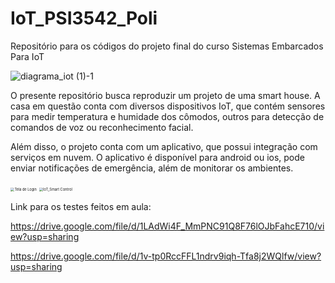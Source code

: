 # IoT_PSI3542_Poli

Repositório para os códigos do projeto final do curso Sistemas Embarcados Para IoT


![diagrama_iot (1)-1](https://user-images.githubusercontent.com/86362781/201202293-df1ad23f-3447-44aa-89f8-d90b6c28e6eb.png)

O presente repositório busca reproduzir um projeto de uma smart house. A casa em questão conta com diversos dispositivos IoT, que contém sensores para medir temperatura e humidade dos cômodos,  outros para detecção de comandos de voz ou reconhecimento facial.

Além disso, o projeto conta com um aplicativo, que possui integração com serviços em nuvem. O aplicativo é disponível para android ou ios, pode enviar notificações de emergência, além de monitorar os ambientes.



<img src="https://user-images.githubusercontent.com/86362781/206602153-8387e6d0-d15b-450e-a762-377bceb55bec.png" alt="Tela de Login" style="zoom: 40%;" />



<img src="https://user-images.githubusercontent.com/86362781/206602280-c25fe105-c6e2-44b7-ac1f-5c6dea546dae.png" alt="IoT_Smart Control" style="zoom: 40%;" />



Link para os testes feitos em aula:

https://drive.google.com/file/d/1LAdWi4F_MmPNC91Q8F76lOJbFahcE710/view?usp=sharing

https://drive.google.com/file/d/1v-tp0RccFFL1ndrv9iqh-Tfa8j2WQlfw/view?usp=sharing
